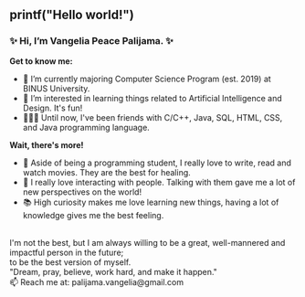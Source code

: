 <h2> printf("Hello world!") </h2>
<h3> ✨ Hi, I’m Vangelia Peace Palijama. ✨ </h3>

<b> Get to know me: </b>
- 🌱 I’m currently majoring Computer Science Program (est. 2019) at BINUS University.
- 👀 I’m interested in learning things related to Artificial Intelligence and Design. It's fun!
- 👩🏻‍💻 Until now, I've been friends with C/C++, Java, SQL, HTML, CSS, and Java programming language.

<b> Wait, there's more! </b>
- 🤩 Aside of being a programming student, I really love to write, read and watch movies. They are the best for healing.
- 🙌 I really love interacting with people. Talking with them gave me a lot of new perspectives on the world!
- 📚 High curiosity makes me love learning new things, having a lot of knowledge gives me the best feeling.
<br>
I'm not the best, but I am always willing to be a great, well-mannered and impactful person in the future; <br>
to be the best version of myself.
<br>
"Dream, pray, believe, work hard, and make it happen."
<br>
📫 Reach me at: palijama.vangelia@gmail.com
<!---
vangeliapeace/vangeliapeace is a ✨ special ✨ repository because its `README.md` (this file) appears on your GitHub profile.
You can click the Preview link to take a look at your changes.
--->
